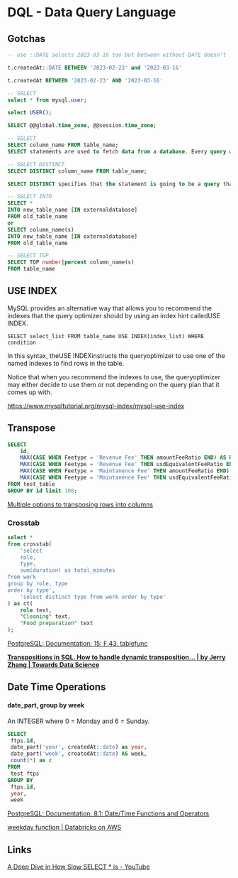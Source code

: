 # DQL - Data Query Language

## Gotchas

```sql
-- use ::DATE selects 2023-03-16 too but between without DATE doesn't

t.createdAt::DATE BETWEEN '2023-02-23' and '2023-03-16'

t.createdAt BETWEEN '2023-02-23' AND '2023-03-16'
```

```sql
-- SELECT
select * from mysql.user;

select USER();

SELECT @@global.time_zone, @@session.time_zone;

-- SELECT
SELECT column_name FROM table_name;
SELECT statements are used to fetch data from a database. Every query will begin with SELECT

-- SELECT DISTINCT
SELECT DISTINCT column_name FROM table_name;

SELECT DISTINCT specifies that the statement is going to be a query that returns unique values in the specified column(s).

-- SELECT INTO
SELECT *
INTO new_table_name [IN externaldatabase]
FROM old_table_name
or
SELECT column_name(s)
INTO new_table_name [IN externaldatabase]
FROM old_table_name

-- SELECT TOP
SELECT TOP number|percent column_name(s)
FROM table_name
```

## USE INDEX

MySQL provides an alternative way that allows you to recommend the indexes that the query optimizer should by using an index hint calledUSE INDEX.

`SELECT select_list FROM table_name USE INDEX(index_list) WHERE condition`

In this syntax, theUSE INDEXinstructs the queryoptimizer to use one of the named indexes to find rows in the table.

Notice that when you recommend the indexes to use, the queryoptimizer may either decide to use them or not depending on the query plan that it comes up with.

<https://www.mysqltutorial.org/mysql-index/mysql-use-index>

## Transpose

```sql
SELECT
    id,
    MAX(CASE WHEN Feetype = 'Revenue Fee' THEN amountFeeRatio END) AS RevenueFeeAmount,
    MAX(CASE WHEN Feetype = 'Revenue Fee' THEN usdEquivalentFeeRatio END) AS RevenueFeeUSDEquivalent,
    MAX(CASE WHEN Feetype = 'Maintanence Fee' THEN amountFeeRatio END) AS MaintanenceFeeAmount,
    MAX(CASE WHEN Feetype = 'Maintanence Fee' THEN usdEquivalentFeeRatio END) AS MaintanenceFeeUSDEquivalent
FROM test_table
GROUP BY id limit 100;
```

[Multiple options to transposing rows into columns](https://www.sqlshack.com/multiple-options-to-transposing-rows-into-columns/)

### Crosstab

```sql
select *
from crosstab(
    'select
    role,
    type,
    sum(duration) as total_minutes
from work
group by role, type
order by type',
    'select distinct type from work order by type'
) as ct(
    role text,
    "Cleaning" text,
    "Food preparation" text
);
```

[PostgreSQL: Documentation: 15: F.43. tablefunc](https://www.postgresql.org/docs/current/tablefunc.html)

**[Transpositions in SQL. How to handle dynamic transposition… | by Jerry Zhang | Towards Data Science](https://towardsdatascience.com/transpositions-in-sql-c1cf724dfa2a)**

## Date Time Operations

#### date_part, group by week

An INTEGER where 0 = Monday and 6 = Sunday.

```sql
SELECT
 ftps.id,
 date_part('year', createdAt::date) as year,
 date_part('week', createdAt::date) AS week,
 count(*) as c
FROM
 test ftps
GROUP BY
 ftps.id,
 year,
 week
```

[PostgreSQL: Documentation: 8.1: Date/Time Functions and Operators](https://www.postgresql.org/docs/8.1/functions-datetime.html)

[weekday function | Databricks on AWS](https://docs.databricks.com/sql/language-manual/functions/weekday.html)

## Links

[A Deep Dive in How Slow SELECT \* is - YouTube](https://www.youtube.com/watch?v=wybjsKtA9hI&ab_channel=HusseinNasser)
